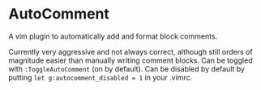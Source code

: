 AutoComment
===========

A vim plugin to automatically add and format block comments.

Currently very aggressive and not always correct, although still orders of magnitude easier than manually writing comment blocks.
Can be toggled with `:ToggleAutoComment` (on by default).
Can be disabled by default by putting `let g:autocomment_disabled = 1` in your .vimrc.
